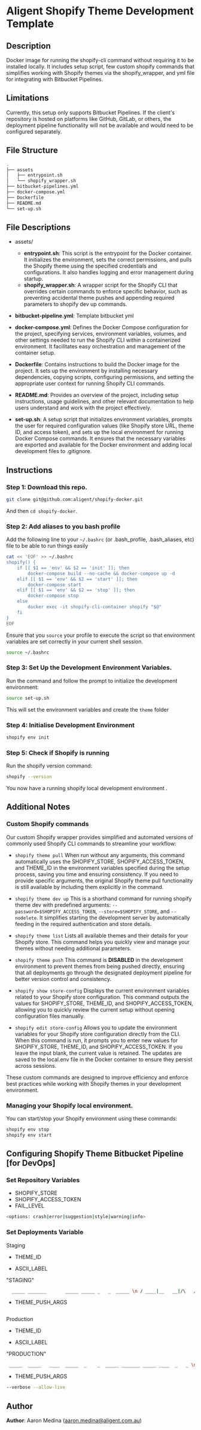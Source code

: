 # Aligent Shopify Theme Development Template

## Description

Docker image for running the shopify-cli command without requiring it to be installed locally. It includes setup script, few custom shopify commands that simplifies working with Shopify themes via the shopify_wrapper, and yml file for integrating with Bitbucket Pipelines. 

## Limitations

Currently, this setup only supports Bitbucket Pipelines. If the client's repository is hosted on platforms like GitHub, GitLab, or others, the deployment pipeline functionality will not be available and would need to be configured separately.

## File Structure
```bash
.
├── assets
│   ├── entrypoint.sh
│   └── shopify_wrapper.sh
├── bitbucket-pipelines.yml
├── docker-compose.yml
├── Dockerfile
├── README.md
└── set-up.sh
```

## File Descriptions

- assets/

    - **entrypoint.sh**: This script is the entrypoint for the Docker container. It initializes the environment, sets the correct permissions, and pulls the Shopify theme using the specified credentials and configurations. It also handles logging and error management during startup.
    - **shopify_wrapper.sh**: A wrapper script for the Shopify CLI that overrides certain commands to enforce specific behavior, such as preventing accidental theme pushes and appending required parameters to shopify dev up commands.
- **bitbucket-pipeline.yml**: Template bitbucket yml
- **docker-compose.yml**: Defines the Docker Compose configuration for the project, specifying services, environment variables, volumes, and other settings needed to run the Shopify CLI within a containerized environment. It facilitates easy orchestration and management of the container setup.

- **Dockerfile**: Contains instructions to build the Docker image for the project. It sets up the environment by installing necessary dependencies, copying scripts, configuring permissions, and setting the appropriate user context for running Shopify CLI commands.

- **README.md**: Provides an overview of the project, including setup instructions, usage guidelines, and other relevant documentation to help users understand and work with the project effectively.

- **set-up.sh**: A setup script that initializes environment variables, prompts the user for required configuration values (like Shopify store URL, theme ID, and access token), and sets up the local environment for running Docker Compose commands. It ensures that the necessary variables are exported and available for the Docker environment and adding local development files to .gitignore.



## Instructions

### Step 1: Download this repo.

```bash
git clone git@github.com:aligent/shopify-docker.git
```

And then ```cd shopify-docker```.

### Step 2: Add aliases to you bash profile

Add the following line to your ```~/.bashrc``` (or .bash_profile, .bash_aliases, etc) file to be able to run things easily

```bash
cat << 'EOF' >> ~/.bashrc
shopify() {
    if [[ $1 == 'env' && $2 == 'init' ]]; then
        docker-compose build --no-cache && docker-compose up -d 
    elif [[ $1 == 'env' && $2 == 'start' ]]; then
        docker-compose start
    elif [[ $1 == 'env' && $2 == 'stop' ]]; then
        docker-compose stop
    else
        docker exec -it shopify-cli-container shopify "$@"
    fi
}
EOF
```

Ensure that you ```source``` your profile to execute the script so that environment variables are set correctly in your current shell session.

```bash
source ~/.bashrc
```

### Step 3: Set Up the Development Environment Variables.

Run the command and follow the prompt to initialize the development environment:

```bash
source set-up.sh
```
This will set the environment variables and create the ```theme``` folder

### Step 4: Initialise Development Environment

```bash
shopify env init
```

### Step 5: Check if Shopify is running

Run the shopify version command:

```bash
shopify --version
```

You now have a running shopify local development environment .

## Additional Notes

### Custom Shopify commands

Our custom Shopify wrapper provides simplified and automated versions of commonly used Shopify CLI commands to streamline your workflow:

- ```shopify theme pull``` When run without any arguments, this command automatically uses the SHOPIFY_STORE, SHOPIFY_ACCESS_TOKEN, and THEME_ID in the environment variables specified during the setup process, saving you time and ensuring consistency. If you need to provide specific arguments, the original Shopify theme pull functionality is still available by including them explicitly in the command.

- ```shopify theme dev up``` This is a shorthand command for running shopify theme dev with predefined arguments: ```--password=$SHOPIFY_ACCESS_TOKEN```, ```--store=$SHOPIFY_STORE```, and ```--nodelete```. It simplifies starting the development server by automatically feeding in the required authentication and store details.

- ```shopify theme list``` Lists all available themes and their details for your Shopify store. This command helps you quickly view and manage your themes without needing additional parameters.

- ```shopify theme push``` This command is **DISABLED** in the development environment to prevent themes from being pushed directly, ensuring that all deployments go through the designated deployment pipeline for better version control and consistency.

- ```shopify show store-config``` Displays the current environment variables related to your Shopify store configuration. This command outputs the values for SHOPIFY_STORE, THEME_ID, and SHOPIFY_ACCESS_TOKEN, allowing you to quickly review the current setup without opening configuration files manually.

- ```shopify edit store-config``` Allows you to update the environment variables for your Shopify store configuration directly from the CLI. When this command is run, it prompts you to enter new values for SHOPIFY_STORE, THEME_ID, and SHOPIFY_ACCESS_TOKEN. If you leave the input blank, the current value is retained. The updates are saved to the local.env file in the Docker container to ensure they persist across sessions.

These custom commands are designed to improve efficiency and enforce best practices while working with Shopify themes in your development environment.


### Managing your Shopify local environment.

You can start/stop your Shopify environment using these commands:
```bash
shopify env stop
shopify env start
```

## Configuring Shopify Theme Bitbucket Pipeline \[for DevOps\]

### Set Repository Variables
- SHOPIFY_STORE
- SHOPIFY_ACCESS_TOKEN
- FAIL_LEVEL
```bash
<options: crash|error|suggestion|style|warning|info>
```

### Set Deployments Variable

Staging
- THEME_ID

- ASCII_LABEL

"STAGING"
```bash
  _____ _______       _____ _____ _   _  _____ \n / ____|__   __|/\   / ____|_   _| \ | |/ ____|\n| (___    | |  /  \ | |  __  | | |  \| | |  __ \n \___ \   | | / /\ \| | |_ | | | | .   | | |_ |\n ____) |  | |/ ____ \ |__| |_| |_| |\  | |__| |\n|_____/   |_/_/    \_\_____|_____|_| \_|\_____|\n
  ```

- THEME_PUSH_ARGS
```--verbose --nodelete
```

Production
- THEME_ID

- ASCII_LABEL

"PRODUCTION"
```bash
 _____  _____   ____  _____  _    _  _____ _______ _____ ____  _   _ \n|  __ \|  __ \ / __ \|  __ \| |  | |/ ____|__   __|_   _/ __ \| \ | |\n| |__) | |__) | |  | | |  | | |  | | |       | |    | || |  | |  \| |\n|  ___/|  _  /| |  | | |  | | |  | | |       | |    | || |  | | .   |\n| |    | | \ \| |__| | |__| | |__| | |____   | |   _| || |__| | |\  |\n|_|    |_|  \_|\____/|_____/ \____/ \_____|  |_|  |_____\____/|_| \_|\n
 ```

- THEME_PUSH_ARGS
```bash
--verbose --allow-live
```

## Author

**Author**: Aaron Medina (aaron.medina@aligent.com.au)
